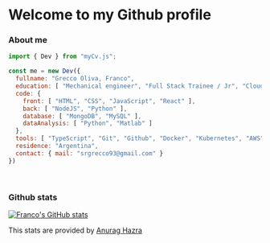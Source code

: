 # Welcome to my Github profile

### About me

```js
import { Dev } from "myCv.js";

const me = new Dev({
  fullname: "Grecco Oliva, Franco",
  education: [ "Mechanical engineer", "Full Stack Trainee / Jr", "Cloud DevOps" ],
  code: {
    front: [ "HTML", "CSS", "JavaScript", "React" ],
    back: [ "NodeJS", "Python" ],
    database: [ "MongoDB", "MySQL" ],
    dataAnalysis: [ "Python", "Matlab" ]
  },
  tools: [ "TypeScript", "Git", "Github", "Docker", "Kubernetes", "AWS" ],
  residence: "Argentina",
  contact: { mail: "srgrecco93@gmail.com" }
})
```

<br>

### Github stats

[![Franco's GitHub stats](https://github-readme-stats.vercel.app/api?username=GreccoOliva-Franco&count_private=true&show_icons=true&theme=monokai&hide_title=true)](https://github.com/anuraghazra/github-readme-stats)

This stats are provided by [Anurag Hazra](https://github.com/anuraghazra/github-readme-stats#github-stats-card)
